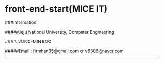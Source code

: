 # front-end-start(MICE IT)

###Information

#####Jeju National University, Computer Engineering

#####JONG-MIN BOO

#####Email : firmhan35@gmail.com or v6306@naver.com

-----
